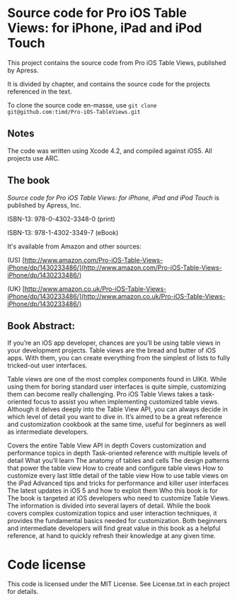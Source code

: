 Source code for Pro iOS Table Views: for iPhone, iPad and iPod Touch
====================================================================
This project contains the source code from Pro iOS Table Views, published by Apress.

It is divided by chapter, and contains the source code for the projects referenced in the text.

To clone the source code en-masse, use
`git clone git@github.com:timd/Pro-iOS-TableViews.git`

Notes
-----
The code was written using Xcode 4.2, and compiled against iOS5. All projects use ARC.

The book
--------
*Source code for Pro iOS Table Views: for iPhone, iPad and iPod Touch* is published by Apress, Inc.

ISBN-13: 978-0-4302-3348-0 (print)

ISBN-13: 978-1-4302-3349-7 (eBook)

It's available from Amazon and other sources:

(US) [http://www.amazon.com/Pro-iOS-Table-Views-iPhone/dp/1430233486/](http://www.amazon.com/Pro-iOS-Table-Views-iPhone/dp/1430233486/)

(UK) [http://www.amazon.co.uk/Pro-iOS-Table-Views-iPhone/dp/1430233486/](http://www.amazon.co.uk/Pro-iOS-Table-Views-iPhone/dp/1430233486/)

Book Abstract:
--------------

If you’re an iOS app developer, chances are you’ll be using table views in your development projects. Table views are the bread and butter of iOS apps. With them, you can create everything from the simplest of lists to fully tricked-out user interfaces. 

Table views are one of the most complex components found in UIKit. While using them for boring standard user interfaces is quite simple, customizing them can become really challenging. 
Pro iOS Table Views takes a task-oriented focus to assist you when implementing customized table views. Although it delves deeply into the Table View API, you can always decide in which level of detail you want to dive in. It’s aimed to be a great reference and customization cookbook at the same time, useful for beginners as well as intermediate developers.  

Covers the entire Table View API in depth
Covers customization and performance topics in depth
Task-oriented reference with multiple levels of detail
What you’ll learn
The anatomy of tables and cells
The design patterns that power the table view
How to create and configure table views
How to customize every last little detail of the table view
How to use table views on the iPad
Advanced tips and tricks for performance and killer user interfaces
The latest updates in iOS 5 and how to exploit them
Who this book is for
The book is targeted at iOS developers who need to customize Table Views. The information is divided into several layers of detail. While the book covers complex customization topics and user interaction techniques, it provides the fundamental basics needed for customization. Both beginners and intermediate developers will find great value in this book as a helpful reference, at hand to quickly refresh their knowledge at any given time.

Code license
============
This code is licensed under the MIT License. See License.txt in each project for details.
